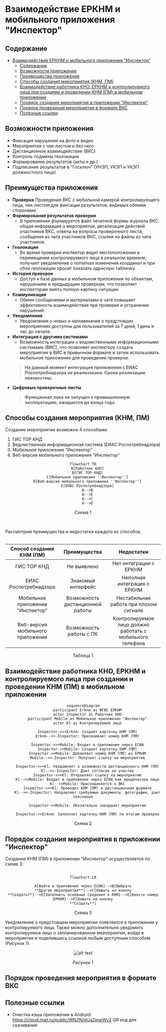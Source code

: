 # Взаимодействие ЕРКНМ и мобильного приложения "Инспектор"

## Содержание


<!-- @import "[TOC]" {cmd="toc" depthFrom=1 depthTo=6 orderedList=false} -->

<!-- code_chunk_output -->

- [Взаимодействие ЕРКНМ и мобильного приложения "Инспектор"](#взаимодействие-еркнм-и-мобильного-приложения-инспектор)
  - [Содержание](#содержание)
  - [Возможности приложения](#возможности-приложения)
  - [Преимущества приложения](#преимущества-приложения)
  - [Способы создания мероприятия (КНМ, ПМ)](#способы-создания-мероприятия-кнм-пм)
  - [Взаимодействие работника КНО, ЕРКНМ и контролируемого лица при создании и проведении КНМ (ПМ) в мобильном приложении](#взаимодействие-работника-кно-еркнм-и-контролируемого-лица-при-создании-и-проведении-кнм-пм-в-мобильном-приложении)
  - [Порядок создания мероприятия в приложении "Инспектор"](#порядок-создания-мероприятия-в-приложении-инспектор)
  - [Порядок проведения мероприятия в формате ВКС](#порядок-проведения-мероприятия-в-формате-вкс)
  - [Полезные ссылки](#полезные-ссылки)

<!-- /code_chunk_output -->



<!-- pagebreak -->

## Возможности приложения

- Фиксация нарушения на фото и видео
- Мероприятия с чек-листом и без него
- Дистанционное взаимодействие (ВКС)
- Контроль подмены геолокации
- Формирование результатов (акты и др.)
- Подписание результатов в "Госключ" (УНЭП, УКЭП и УКЭП должностного лица)

<!-- pagebreak -->

## Преимущества приложения

- **Проверка**
    Проведение ВКС с мобильной камерой контролирующего лица, чек-листом для фиксации результатов, видимых обеими сторонами.
- **Формирование результатов проверки**
    - В приложении формируется файл печатной формы журнала ВКС: общая информация о мероприятии, детализация действий участников ВКС, ответы на вопросы проверочного листа, сообщения из чата участников ВКС, ссылки на файлы из чата участников.
- **Геолокация**
    - Во время проверки инспектор видит местоположение и перемещения контролируемого лица в реальном времени, получает уведомление о попытках изменения координат и при сбое геолокации просит показать адресную табличку.
- **История проверок**
    - Доступ к базе данных в мобильном приложении по объектам, нарушениям и предыдущим проверкам, что позволяет инспекторам иметь полную картину ситуации.
- **Коммуникация**
    - Обмен сообщениями и материалами в чате повышает эффективность взаимодействия при проверке и устранении нарушений.
- **Уведомления**
    - Уведомление о новых и напоминания о предстоящих мероприятиях доступны для пользователей за 7 дней, 1 день и час до начала.
- **Интеграция с другими системами**
    - Возможность интеграции с ведомственными информационными системами (ВИС), что позволяет инспектору создать мероприятие в ВИС в привычном формате и затем использовать мобильное приложение для проведения проверки.
    > <i style="color: red;" class="fa fa-triangle-exclamation"></i> **На данный момент интеграция приложения с ЕИАС Роспотребнадзора не реализована. Сроки реализации неизвестны.**
- **Цифровые проверочные листы**
    > <i style="color: red;" class="fa fa-triangle-exclamation"></i> **Функционал пока не запущен в промышленную эксплуатацию, ожидается до конца года.**

<!-- pagebreak -->

## Способы создания мероприятия (КНМ, ПМ)

Создание мероприятия возможно 4 способами:
1. ГИС ТОР КНД
2. Ведомственная информационная система (ЕИАС Роспотребнадзора)
3. Мобильное приложение "Инспектор"
4. Веб-версия мобильного приложения "Инспектор"

<div align="center">

```mermaid
flowchart TD
    A[Работник КНО]
    B[ГИС ТОР КНД]
    C[Мобильное приложение ''Инспектор'']
    D[Веб-версия мобильного приложения ''Инспектор'']
    E[ЕИАС Роспотребнадзора]
    A-->B
    A-->E
    A-->C
    A-->D

```
Схема 1

</div><br>

Рассмотрим преимущества и недостатки каждого из способов.

<table align="center">

| Способ создания КНМ (ПМ) | Преимущества         | Недостатки |
| :---:           | :---:                | :---:      |
| ГИС ТОР КНД     | Не выявлено          | Нет интеграции с ЕРКНМ |
| ЕИАС Роспотребнадзора | Знакомый интерфейс   | Неполная интеграция с ЕРКНМ |
| Мобильное приложение "Инспектор" | Возможность дистанционной работы | Нестабильная работа при плохом сигнале |
| Веб-версия мобильного приложения | Возможность работы с ПК | Контролируемое лицо должно работать с мобильного телефона |
</table>

<div align="center">

Таблица 1

</div>

<!-- pagebreak -->

## Взаимодействие работника КНО, ЕРКНМ и контролируемого лица при создании и проведении КНМ (ПМ) в мобильном приложении

<div align="center">

```mermaid
sequenceDiagram
    participant Erknm as ФГИС ЕРКНМ
    actor Inspector as Работник КНО
    participant Mobile as Мобильное приложение "Инспектор"
    actor Kl as Контролируемое лицо
    
    Inspector->>+Erknm: Создает карточку КНМ (ПМ)
    Erknm-->>-Inspector: Присваивает номер КНМ (ПМ)
    
    Inspector->>+Mobile: Входит в приложение через ЕСИА
    Inspector->>Mobile: Создает карточку КНМ (ПМ)
    Inspector->>Mobile: Добавляет номер КНМ (ПМ) из ЕРКНМ
    Mobile-->>-Inspector: Получает ссылку на мероприятие

    Inspector->>+Kl: Уведомляет о возможности дистанционного КНМ (ПМ)
    Kl-->>-Inspector: Дает согласие на участие
    Inspector->>+Kl: Отправляет ссылку на мероприятие
    Kl-->>Mobile: Входит в приложение через ЕСИА как юридическое лицо
    Kl-->>Mobile: Присоединяется к ВКС
    Inspector->>+Kl: Проводит КНМ (ПМ) в дистанционном формате
    Kl-->>-Inspector: Направляет требуемые документы, фотографии, дает пояснения
    
    Inspector->>Mobile: Обязательно завершает мероприятие

    Inspector->>Erknm: Заполняет карточку КНМ (ПМ) по итогам проверки
```
Схема 2
</div>

<!-- pagebreak -->

## Порядок создания мероприятия в приложении "Инспектор"

Создание КНМ (ПМ) в приложении "Инспектор" осуществляется по схеме 3:

<div align="center">

```mermaid

flowchart LR

A[Войти в приложение через ЕСИА]-->B[Выбрать
**Другие мероприятия**]-->C[Нажать на кнопку
**Создать**]-->D[Заполнить основные сведения о КНМ]-->E[Ввести номер
ЕРКНМ]-->F[Нажать на кнопку
**Создать**]

```

Схема 3

</div>

Уведомление о предстоящем мероприятии появляется в приложении у контролируемого лица. Также можно дополнительно уведомить контролируемое лицо о запланированном мероприятии, войдя в мероприятие и поделившись ссылкой любым доступным способом (Рисунок 1).

<div align="center">

![alt text](images/share-knm.png)

Рисунок 1
</div>

<!-- pagebreak -->

## Порядок проведения мероприятия в формате ВКС



<!-- pagebreak -->

## Полезные ссылки

- Очистка кэша приложения в Android: https://cloud.mail.ru/public/WNZN/gUa2mwWv2
QR код для скачивания

<!-- pagebreak -->